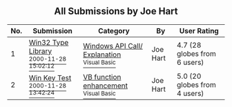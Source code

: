 ﻿<div align="center">

## All Submissions by Joe Hart

</div>

No.  | Submission | Category | By   | User Rating
---- | ---------- | -------- | ---- | -----------
1 | [Win32 Type Library<br /><sup>2000-11-28 15:02:12</sup>](https://github.com/Planet-Source-Code/joe-hart-win32-type-library__1-13158) | [Windows API Call/ Explanation<br /><sup>Visual Basic</sup>](../ByCategory/windows-api-call-explanation__1-39.md) | Joe Hart | 4.7 (28 globes from 6 users)
2 | [Win Key Test<br /><sup>2000-11-28 13:42:24</sup>](https://github.com/Planet-Source-Code/joe-hart-win-key-test__1-13159) | [VB function enhancement<br /><sup>Visual Basic</sup>](../ByCategory/vb-function-enhancement__1-25.md) | Joe Hart | 5.0 (20 globes from 4 users)
